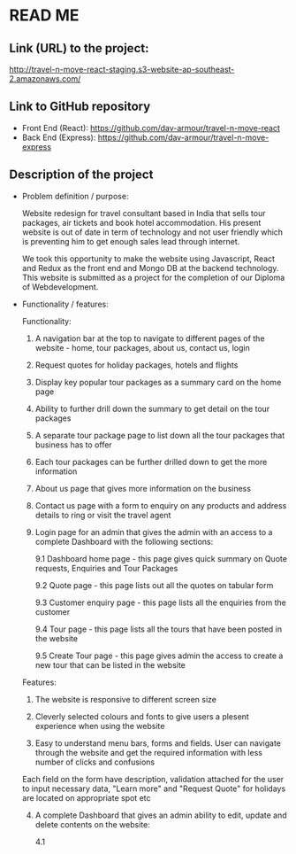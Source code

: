 # READ ME

## Link (URL) to the project:

http://travel-n-move-react-staging.s3-website-ap-southeast-2.amazonaws.com/

## Link to GitHub repository

- Front End (React): https://github.com/dav-armour/travel-n-move-react
- Back End (Express): https://github.com/dav-armour/travel-n-move-express

## Description of the project

- Problem definition / purpose:

  Website redesign for travel consultant based in India that sells tour packages, air tickets and book hotel accommodation. His present website is out of date in term of technology and not user friendly which is preventing him to get enough sales lead through internet.

  We took this opportunity to make the website using Javascript, React and Redux as the front end and Mongo DB at the backend technology. This website is submitted as a project for the completion of our Diploma of Webdevelopment.

- Functionality / features:

  Functionality:

  1. A navigation bar at the top to navigate to different pages of the website - home, tour packages, about us, contact us, login

  2. Request quotes for holiday packages, hotels and flights

  3. Display key popular tour packages as a summary card on the home page

  4. Ability to further drill down the summary to get detail on the tour packages

  5. A separate tour package page to list down all the tour packages that business has to offer

  6. Each tour packages can be further drilled down to get the more information

  7. About us page that gives more information on the business

  8. Contact us page with a form to enquiry on any products and address details to ring or visit the travel agent

  9. Login page for an admin that gives the admin with an access to a complete Dashboard with the following sections:

     9.1 Dashboard home page - this page gives quick summary on Quote requests, Enquiries and Tour Packages

     9.2 Quote page - this page lists out all the quotes on tabular form

     9.3 Customer enquiry page - this page lists all the enquiries from the customer

     9.4 Tour page - this page lists all the tours that have been posted in the website

     9.5 Create Tour page - this page gives admin the access to create a new tour that can be listed in the website

  Features:

  1. The website is responsive to different screen size

  2. Cleverly selected colours and fonts to give users a plesent experience when using the website

  3. Easy to understand menu bars, forms and fields. User can navigate through the website and get the required information with less number of clicks and confusions

  Each field on the form have description, validation attached for the user to input necessary data, "Learn more" and "Request Quote" for holidays are located on appropriate spot etc

  4. A complete Dashboard that gives an admin ability to edit, update and delete contents on the website:

     4.1
